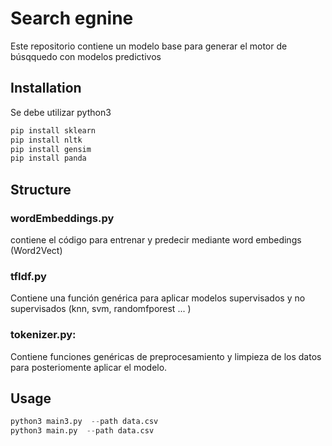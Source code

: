 # Search egnine
Este repositorio contiene un modelo base para generar el motor de búsqquedo con modelos predictivos

## Installation
Se debe utilizar python3

```bash
pip install sklearn
pip install nltk
pip install gensim
pip install panda
```

## Structure

### wordEmbeddings.py
 contiene el código para entrenar y predecir mediante word embedings (Word2Vect)

### tfIdf.py 
Contiene una función genérica para aplicar modelos supervisados y no supervisados (knn, svm, randomfporest ... )

### tokenizer.py: 
Contiene funciones genéricas de preprocesamiento y limpieza de los datos para posteriomente aplicar el modelo.

## Usage

```python
python3 main3.py  --path data.csv
python3 main.py  --path data.csv
```